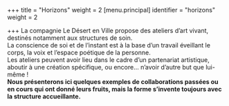+++
title = "Horizons"
weight = 2
[menu.principal]
identifier = "horizons"
weight = 2

+++
La compagnie Le Désert en Ville propose des ateliers d’art vivant, destinés notamment aux structures de soin.  
La conscience de soi et de l’instant est à la base d’un travail éveillant le corps, la voix et l’espace poétique de la personne.  
Les ateliers peuvent avoir lieu dans le cadre d’un partenariat artistique, aboutir à une création spécifique, ou encore… n’avoir d’autre but que lui-même !  
**Nous présenterons ici quelques exemples de collaborations passées ou en cours qui ont donné leurs fruits, mais la forme s’invente toujours avec la structure accueillante.**  

